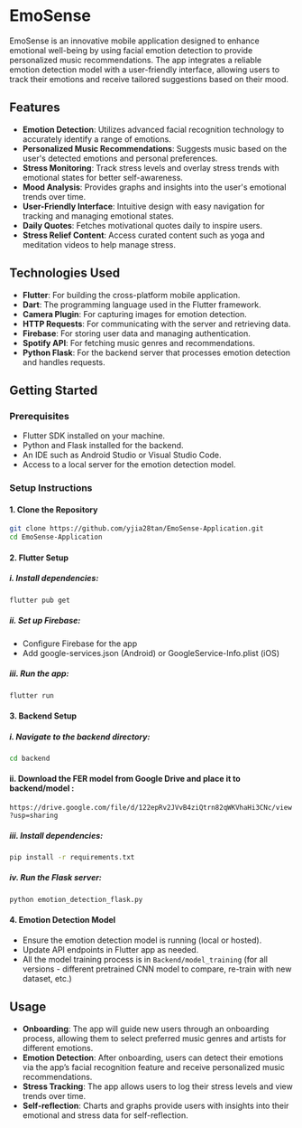 # EmoSense

EmoSense is an innovative mobile application designed to enhance emotional well-being by using facial emotion detection to provide personalized music recommendations. The app integrates a reliable emotion detection model with a user-friendly interface, allowing users to track their emotions and receive tailored suggestions based on their mood.

## Features

- **Emotion Detection**: Utilizes advanced facial recognition technology to accurately identify a range of emotions.
- **Personalized Music Recommendations**: Suggests music based on the user's detected emotions and personal preferences.
- **Stress Monitoring**: Track stress levels and overlay stress trends with emotional states for better self-awareness.
- **Mood Analysis**: Provides graphs and insights into the user's emotional trends over time.
- **User-Friendly Interface**: Intuitive design with easy navigation for tracking and managing emotional states.
- **Daily Quotes**: Fetches motivational quotes daily to inspire users.
- **Stress Relief Content**: Access curated content such as yoga and meditation videos to help manage stress.

## Technologies Used

- **Flutter**: For building the cross-platform mobile application.
- **Dart**: The programming language used in the Flutter framework.
- **Camera Plugin**: For capturing images for emotion detection.
- **HTTP Requests**: For communicating with the server and retrieving data.
- **Firebase**: For storing user data and managing authentication.
- **Spotify API**: For fetching music genres and recommendations.
- **Python Flask**: For the backend server that processes emotion detection and handles requests.

## Getting Started

### Prerequisites

- Flutter SDK installed on your machine.
- Python and Flask installed for the backend.
- An IDE such as Android Studio or Visual Studio Code.
- Access to a local server for the emotion detection model.

### Setup Instructions

#### 1. Clone the Repository

```bash
git clone https://github.com/yjia28tan/EmoSense-Application.git
cd EmoSense-Application
```

#### 2. Flutter Setup
   ##### i. Install dependencies:
   ```bash
   flutter pub get
   ```
   
   ##### ii. Set up Firebase:
   - Configure Firebase for the app 
   - Add google-services.json (Android) or GoogleService-Info.plist (iOS)
   
   ##### iii. Run the app:
   ```bash
   flutter run
   ```

#### 3. Backend Setup
   ##### i. Navigate to the backend directory:
   ```bash
   cd backend
   ```

   #### ii. Download the FER model from Google Drive and place it to backend/model :
   ```https://drive.google.com/file/d/122epRv2JVvB4ziQtrn82qWKVhaHi3CNc/view?usp=sharing```
   
   ##### iii. Install dependencies:
   ```bash
   pip install -r requirements.txt
   ```
   
   ##### iv. Run the Flask server:
   ```bash
   python emotion_detection_flask.py
   ```

#### 4. Emotion Detection Model
   - Ensure the emotion detection model is running (local or hosted).
   - Update API endpoints in Flutter app as needed.
   - All the model training process is in ```Backend/model_training``` (for all versions - different pretrained CNN model to compare, re-train with new dataset, etc.)

## Usage
- **Onboarding**: The app will guide new users through an onboarding process, allowing them to select preferred music genres and artists for different emotions.
- **Emotion Detection**: After onboarding, users can detect their emotions via the app’s facial recognition feature and receive personalized music recommendations.
- **Stress Tracking**: The app allows users to log their stress levels and view trends over time.
- **Self-reflection**: Charts and graphs provide users with insights into their emotional and stress data for self-reflection.
